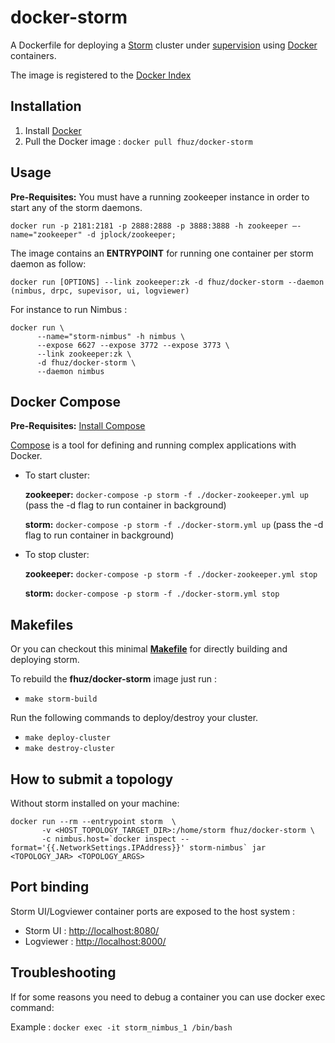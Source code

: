 docker-storm
=============
A Dockerfile for deploying a [Storm](http://storm.apache.org/) cluster under [supervision](http://supervisord.org/) using [Docker](https://www.docker.io/)
 containers. 

The image is registered to the [Docker Index](https://index.docker.io/u/fhuz/docker-storm/)

Installation
------------
1. Install [Docker](https://www.docker.io/)
2. Pull the Docker image : ```docker pull fhuz/docker-storm```

Usage
-----
**Pre-Requisites:** You must have a running zookeeper instance in order to start any of the storm daemons. 
```
docker run -p 2181:2181 -p 2888:2888 -p 3888:3888 -h zookeeper –-name="zookeeper" -d jplock/zookeeper;
```

The image contains an **ENTRYPOINT** for running one container per storm daemon as follow:
  
```docker run [OPTIONS] --link zookeeper:zk -d fhuz/docker-storm --daemon (nimbus, drpc, supevisor, ui, logviewer)```  

For instance to run Nimbus :

```
docker run \  
      --name="storm-nimbus" -h nimbus \  
      --expose 6627 --expose 3772 --expose 3773 \  
      --link zookeeper:zk \  
      -d fhuz/docker-storm \  
      --daemon nimbus
```
Docker Compose
---
**Pre-Requisites:** [Install Compose](https://docs.docker.com/compose/#installation-and-set-up)

[Compose](https://docs.docker.com/compose/) is a tool for defining and running complex applications with Docker.
  
  - To start cluster:
	 
    **zookeeper:** ```docker-compose -p storm -f ./docker-zookeeper.yml up``` (pass the -d flag to run container in background)

    **storm:** ```docker-compose -p storm -f ./docker-storm.yml up``` (pass the -d flag to run container in background)

  - To stop cluster:

    **zookeeper:** ```docker-compose -p storm -f ./docker-zookeeper.yml stop```

    **storm:** ```docker-compose -p storm -f ./docker-storm.yml stop```

Makefiles
---------
Or you can checkout this minimal **[Makefile](https://github.com/fhussonnois/docker-storm/blob/master/Makefile)** for directly building and deploying storm.

To rebuild the **fhuz/docker-storm** image just run :

  - ```make storm-build```

Run the following commands to deploy/destroy your cluster.

  - ```make deploy-cluster```
  - ```make destroy-cluster```


How to submit a topology 
------------------------
Without storm installed on your machine:

```
docker run --rm --entrypoint storm  \  
       -v <HOST_TOPOLOGY_TARGET_DIR>:/home/storm fhuz/docker-storm \   
       -c nimbus.host=`docker inspect --format='{{.NetworkSettings.IPAddress}}' storm-nimbus` jar <TOPOLOGY_JAR> <TOPOLOGY_ARGS>
```

Port binding 
-------------

Storm UI/Logviewer container ports are exposed to the host system : 

  - Storm UI : [http://localhost:8080/](http://localhost:8080/)
  - Logviewer : [http://localhost:8000/](http://localhost:8000/)


Troubleshooting
---------------
If for some reasons you need to debug a container you can use docker exec command: 

Example : ```docker exec -it storm_nimbus_1 /bin/bash```
